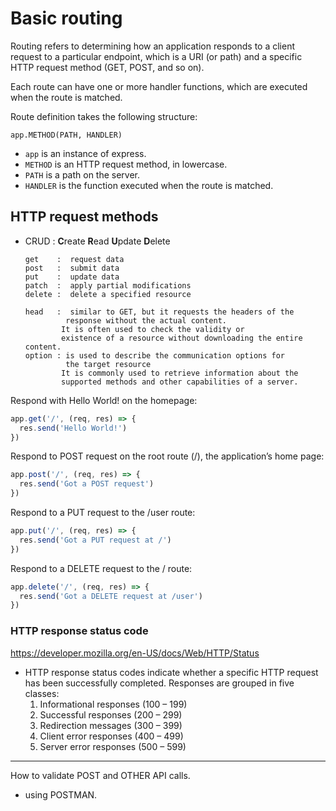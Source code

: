 # Basic routing

Routing refers to determining how an application responds to a client request to a particular endpoint, which is a URI (or path) and a specific HTTP request method (GET, POST, and so on).

Each route can have one or more handler functions, which are executed when the route is matched.

Route definition takes the following structure:

`app.METHOD(PATH, HANDLER)`

- `app` is an instance of express.
- `METHOD` is an HTTP request method, in lowercase.
- `PATH` is a path on the server.
- `HANDLER` is the function executed when the route is matched.

## HTTP request methods

- CRUD : **C**reate **R**ead **U**pdate **D**elete

      get    :  request data
      post   :  submit data
      put    :  update data
      patch  :  apply partial modifications      
      delete :  delete a specified resource
      
      head   :  similar to GET, but it requests the headers of the 
               response without the actual content.
              It is often used to check the validity or 
              existence of a resource without downloading the entire content.
      option : is used to describe the communication options for 
               the target resource
              It is commonly used to retrieve information about the
              supported methods and other capabilities of a server.

Respond with Hello World! on the homepage:

```javascript
app.get('/', (req, res) => {
  res.send('Hello World!')
})
```

Respond to POST request on the root route (/), the application’s home page:

```javascript
app.post('/', (req, res) => {
  res.send('Got a POST request')
})
```

Respond to a PUT request to the /user route:

```javascript
app.put('/', (req, res) => {
  res.send('Got a PUT request at /')
})
```

Respond to a DELETE request to the / route:

```javascript
app.delete('/', (req, res) => {
  res.send('Got a DELETE request at /user')
})
```

### HTTP response status code

<https://developer.mozilla.org/en-US/docs/Web/HTTP/Status>

- HTTP response status codes indicate whether a specific HTTP request has been successfully completed. Responses are grouped in five classes:
  1. Informational responses (100 – 199)
  2. Successful responses (200 – 299)
  3. Redirection messages (300 – 399)
  4. Client error responses (400 – 499)
  5. Server error responses (500 – 599)

---

How to validate POST and OTHER API calls.

- using POSTMAN.
